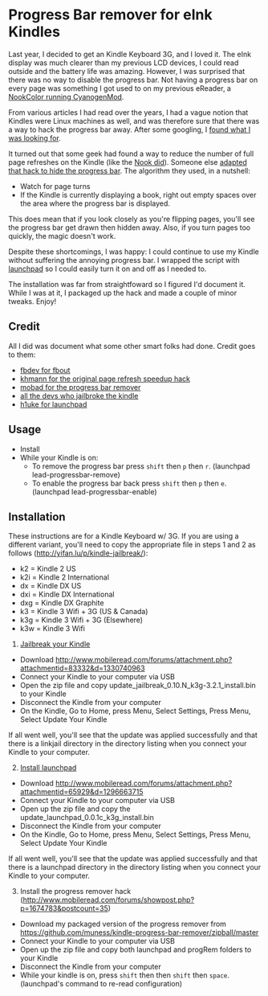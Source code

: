 # Progress Bar remover for eInk Kindles

Last year, I decided to get an Kindle Keyboard 3G, and I loved it.  The eInk display was much clearer than my previous LCD devices, I could read outside and the battery life was amazing.  However, I was surprised that there was no way to disable the progress bar.  Not having a progress bar on every page was something I got used to on my previous eReader, a [NookColor running CyanogenMod](http://forum.xda-developers.com/showpost.php?p=11452450&postcount=19).

From various articles I had read over the years, I had a vague notion that Kindles were Linux machines as well, and was therefore sure that there was a way to hack the progress bar away.  After some googling, I [found what I was looking for](http://www.mobileread.com/forums/showthread.php?t=142848).

It turned out that some geek had found a way to reduce the number of full page refreshes on the Kindle (like the [Nook did](http://techcrunch.com/2010/10/18/nook-gets-faster-page-turning-sync-across-devices-with-1-5-firmware-update-next-month/)).  Someone else [adapted that hack to hide the progress bar](http://www.mobileread.com/forums/showpost.php?p=1674783&postcount=35).  The algorithm they used, in a nutshell:
* Watch for page turns
* If the Kindle is currently displaying a book, right out empty spaces over the area where the progress bar is displayed.

This does mean that if you look closely as you're flipping pages, you'll see the progress bar get drawn then hidden away.  Also, if you turn pages too quickly, the magic doesn't work.  

Despite these shortcomings, I was happy: I could continue to use my Kindle without suffering the annoying progress bar.  I wrapped the script with [launchpad](http://www.mobileread.com/forums/showthread.php?t=97636) so I could easily turn it on and off as I needed to.

The installation was far from straightfoward so I figured I'd document it.  While I was at it, I packaged up the hack and made a couple of minor tweaks.  Enjoy!

## Credit

All I did was document what some other smart folks had done.  Credit goes to them:
* [fbdev for fbout](http://www.mobileread.com/forums/showthread.php?t=147488)
* [khmann for the original page refresh speedup hack](http://www.mobileread.com/forums/showpost.php?p=1658305&postcount=1)
* [mobad for the progress bar remover](http://www.mobileread.com/forums/showpost.php?p=1674783&postcount=35)
* [all the devs who jailbroke the kindle](http://www.mobileread.com/forums/showthread.php?t=88004)
* [h1uke for launchpad](http://www.mobileread.com/forums/showthread.php?t=97636)

## Usage

* Install
* While your Kindle is on:
  * To remove the progress bar press `shift` then `p` then `r`. (launchpad lead-progressbar-remove)
  * To enable the progress bar back press `shift` then `p` then `e`. (launchpad lead-progressbar-enable)

## Installation

These instructions are for a Kindle Keyboard w/ 3G.  If you are using a different variant, you'll need to copy the appropriate file in steps 1 and 2 as follows (http://yifan.lu/p/kindle-jailbreak/):
* k2 = Kindle 2 US
* k2i = Kindle 2 International
* dx = Kindle DX US
* dxi = Kindle DX International
* dxg = Kindle DX Graphite
* k3 = Kindle 3 Wifi + 3G (US & Canada)
* k3g = Kindle 3 Wifi + 3G (Elsewhere)
* k3w = Kindle 3 Wifi

1. [Jailbreak your Kindle](http://www.mobileread.com/forums/showthread.php?t=88004)
  * Download http://www.mobileread.com/forums/attachment.php?attachmentid=83332&d=1330740963
  * Connect your Kindle to your computer via USB
  * Open the zip file and copy update_jailbreak_0.10.N_k3g-3.2.1_install.bin to your Kindle
  * Disconnect the Kindle from your computer
  * On the Kindle, Go to Home, press Menu, Select Settings, Press Menu, Select Update Your Kindle
  
  If all went well, you'll see that the update was applied successfully and that there is a linkjail directory in the directory listing when you connect your Kindle to your computer.

2. [Install launchpad](http://www.mobileread.com/forums/showthread.php?t=97636)
  * Download http://www.mobileread.com/forums/attachment.php?attachmentid=65929&d=1296663715
  * Connect your Kindle to your computer via USB
  * Open up the zip file and copy the update_launchpad_0.0.1c_k3g_install.bin
  * Disconnect the Kindle from your computer
  * On the Kindle, Go to Home, press Menu, Select Settings, Press Menu, Select Update Your Kindle
  
  If all went well, you'll see that the update was applied successfully and that there is a launchpad directory in the directory listing  when you connect your Kindle to your computer.

3. Install the progress remover hack (http://www.mobileread.com/forums/showpost.php?p=1674783&postcount=35)
  * Download my packaged version of the progress remover from https://github.com/muness/kindle-progress-bar-remover/zipball/master
  * Connect your Kindle to your computer via USB
  * Open up the zip file and copy both launchpad and progRem folders to your Kindle
  * Disconnect the Kindle from your computer
  * While your kindle is on, press `shift` then then `shift` then `space`. (launchpad's command to re-read configuration)
